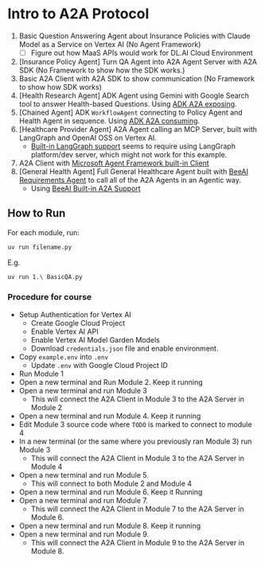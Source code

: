 # Intro to A2A Protocol

1. Basic Question Answering Agent about Insurance Policies with Claude Model as a Service on Vertex AI (No Agent Framework)
    - [ ] Figure out how MaaS APIs would work for DL.AI Cloud Environment
2. [Insurance Policy Agent] Turn QA Agent into A2A Agent Server with A2A SDK (No Framework to show how the SDK works.)
3. Basic A2A Client with A2A SDK to show communication (No Framework to show how SDK works)
4. [Health Research Agent] ADK Agent using Gemini with Google Search tool to answer Health-based Questions. Using [ADK A2A exposing](https://google.github.io/adk-docs/a2a/quickstart-exposing/).
5. [Chained Agent] ADK `WorkflowAgent` connecting to Policy Agent and Health Agent in sequence. Using [ADK A2A consuming](https://google.github.io/adk-docs/a2a/quickstart-consuming/).
6. [Healthcare Provider Agent] A2A Agent calling an MCP Server, built with LangGraph and OpenAI OSS on Vertex AI.
    - [Built-in LangGraph support](https://docs.langchain.com/langsmith/server-a2a) seems to require using LangGraph platform/dev server, which might not work for this example.
7. A2A Client with [Microsoft Agent Framework built-in Client](https://learn.microsoft.com/en-us/agent-framework/user-guide/agents/agent-types/a2a-agent?pivots=programming-language-python)
8. [General Health Agent] Full General Healthcare Agent built with [BeeAI Requirements Agent](https://framework.beeai.dev/experimental/requirement-agent) to call all of the A2A Agents in an Agentic way.
    - Using [BeeAI Built-in A2A Support](https://framework.beeai.dev/integrations/a2a)

## How to Run

For each module, run:

```sh
uv run filename.py
```

E.g.

```sh
uv run 1.\ BasicQA.py
```

### Procedure for course

- Setup Authentication for Vertex AI
  - Create Google Cloud Project
  - Enable Vertex AI API
  - Enable Vertex AI Model Garden Models
  - Download `credentials.json` file and enable environment.
- Copy `example.env` into `.env`
  - Update `.env` with Google Cloud Project ID
- Run Module 1
- Open a new terminal and Run Module 2. Keep it running
- Open a new terminal and run Module 3
  - This will connect the A2A Client in Module 3 to the A2A Server in Module 2
- Open a new terminal and run Module 4. Keep it running
- Edit Module 3 source code where `TODO` is marked to connect to module 4
- In a new terminal (or the same where you previously ran Module 3) run Module 3
  - This will connect the A2A Client in Module 3 to the A2A Server in Module 4
- Open a new terminal and run Module 5.
  - This will connect to both Module 2 and Module 4
- Open a new terminal and run Module 6. Keep it Running
- Open a new terminal and run Module 7.
  - This will connect the A2A Client in Module 7 to the A2A Server in Module 6.
- Open a new terminal and run Module 8. Keep it running
- Open a new terminal and run Module 9.
  - This will connect the A2A Client in Module 9 to the A2A Server in Module 8.
